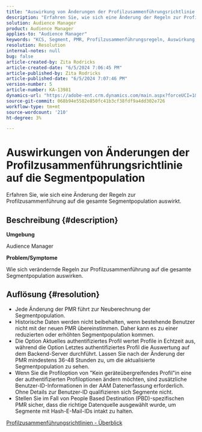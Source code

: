 ```yaml
---
title: "Auswirkung von Änderungen der Profilzusammenführungsrichtlinie auf die Segmentpopulation"
description: "Erfahren Sie, wie sich eine Änderung der Regeln zur Profilzusammenführung auf die gesamte Segmentpopulation auswirkt."
solution: Audience Manager
product: Audience Manager
applies-to: "Audience Manager"
keywords: "KCS, Segment, PMR, Profilzusammenführungsregeln, Auswirkung, Gesamtpopulation, Echtzeitpopulation, Population, Veränderung"
resolution: Resolution
internal-notes: null
bug: false
article-created-by: Zita Rodricks
article-created-date: "6/5/2024 7:06:45 PM"
article-published-by: Zita Rodricks
article-published-date: "6/5/2024 7:07:46 PM"
version-number: 5
article-number: KA-13981
dynamics-url: "https://adobe-ent.crm.dynamics.com/main.aspx?forceUCI=1&pagetype=entityrecord&etn=knowledgearticle&id=486d00c0-6e23-ef11-840a-000d3a372703"
source-git-commit: 068b94e5582e850fc41b3cf38fdf9a4dd302e726
workflow-type: tm+mt
source-wordcount: '210'
ht-degree: 3%

---
```


# Auswirkungen von Änderungen der Profilzusammenführungsrichtlinie auf die Segmentpopulation


Erfahren Sie, wie sich eine Änderung der Regeln zur Profilzusammenführung auf die gesamte Segmentpopulation auswirkt.

## Beschreibung {#description}


<b>Umgebung</b>

Audience Manager

<b>Problem/Symptome</b>

Wie sich verändernde Regeln zur Profilzusammenführung auf die gesamte Segmentpopulation auswirken.


## Auflösung {#resolution}


- Jede Änderung der PMR führt zur Neuberechnung der Segmentpopulation.
- Historische Daten werden nicht beibehalten, wenn bestehende Benutzer nicht mit der neuen PMR übereinstimmen. Daher kann es zu einer reduzierten oder erhöhten Segmentpopulation kommen.
- Die Option Aktuelles authentifiziertes Profil wertet Profile in Echtzeit aus, während die Option Letztes authentifiziertes Profil die Auswertung auf dem Backend-Server durchführt. Lassen Sie nach der Änderung der PMR mindestens 36-48 Stunden zu, um die aktualisierte Segmentpopulation zu sehen.
- Wenn Sie die Profiloption von &quot;Kein geräteübergreifendes Profil&quot;in eine der authentifizierten Profiloptionen ändern möchten, sind zusätzliche Benutzer-ID-Informationen in der AAM Datenerfassung erforderlich. Ohne Details zur Benutzer-ID qualifizieren sich Segmente nicht.
- Stellen Sie im Fall von People Based Destination (PBD)-spezifischen PMR sicher, dass die richtige Datenquelle ausgewählt wurde, um Segmente mit Hash-E-Mail-IDs intakt zu halten.




[Profilzusammenführungsrichtlinien - Überblick](https://experienceleague.adobe.com/docs/audience-manager/user-guide/features/profile-merge-rules/merge-rules-overview.html?lang=en)
